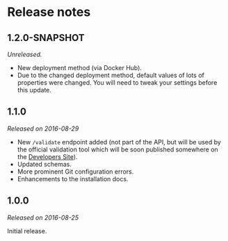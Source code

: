 Release notes
=============

1.2.0-SNAPSHOT
--------------

*Unreleased.*

 * New deployment method (via Docker Hub).
 * Due to the changed deployment method, default values of lots of properties
   were changed. You will need to tweak your settings before this update.


1.1.0
-----

*Released on 2016-08-29*

 * New `/validate` endpoint added (not part of the API, but will be used by the
   official validation tool which will be soon published somewhere on the
   [Developers Site][develhub]).
 * Updated schemas.
 * More prominent Git configuration errors.
 * Enhancements to the installation docs.


1.0.0
-----

*Released on 2016-08-25*

Initial release.


[develhub]: http://developers.erasmuswithoutpaper.eu/
